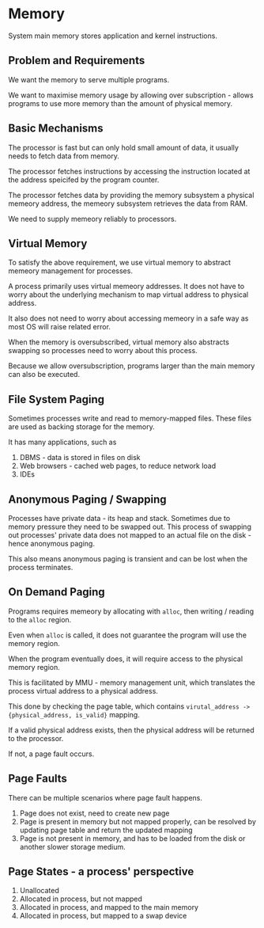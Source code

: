 # Memory
System main memory stores application and kernel instructions.

## Problem and Requirements
We want the memory to serve multiple programs. 

We want to maximise memory usage by allowing over subscription - allows programs to use more memory than the amount of physical memory.

## Basic Mechanisms
The processor is fast but can only hold small amount of data, it usually needs to fetch data from memory.

The processor fetches instructions by accessing the instruction located at the address speicifed by the program counter.

The processor fetches data by providing the memory subsystem a physical memeory address, the memeory subsystem retrieves the data from RAM.

We need to supply memeory reliably to processors.

## Virtual Memory
To satisfy the above requirement, we use virtual memory to abstract memeory management for processes.

A process primarily uses virtual memeory addresses. It does not have to worry about the underlying mechanism to map virtual address to physical address.

It also does not need to worry about accessing memeory in a safe way as most OS will raise related error.

When the memory is oversubscribed, virtual memory also abstracts swapping so processes need to worry about this process.

Because we allow oversubscription, programs larger than the main memory can also be executed.

## File System Paging
Sometimes processes write and read to memory-mapped files. These files are used as backing storage for the memory.

It has many applications, such as 
1. DBMS - data is stored in files on disk
2. Web browsers - cached web pages, to reduce network load
3. IDEs 

## Anonymous Paging / Swapping
Processes have private data - its heap and stack. Sometimes due to memory pressure they need to be swapped out. This process of swapping out processes' private data does not mapped to an actual file on the disk - hence anonymous paging.

This also means anonymous paging is transient and can be lost when the process terminates.

## On Demand Paging
Programs requires memeory by allocating with `alloc`, then writing / reading to the `alloc` region.

Even when `alloc` is called, it does not guarantee the program will use the memory region.

When the program eventually does, it will require access to the physical memory region.

This is facilitated by MMU - memory management unit, which translates the process virtual address to a physical address.

This done by checking the page table, which contains `virutal_address -> {physical_address, is_valid}` mapping.

If a valid physical address exists, then the physical address will be returned to the processor.

If not, a page fault occurs.

## Page Faults
There can be multiple scenarios where page fault happens.
1. Page does not exist, need to create new page
2. Page is present in memory but not mapped properly, can be resolved by updating page table and return the updated mapping
3. Page is not present in memory, and has to be loaded from the disk or another slower storage medium.

## Page States - a process' perspective
1. Unallocated
2. Allocated in process, but not mapped
3. Allocated in process, and mapped to the main memory
4. Allocated in process, but mapped to a swap device

